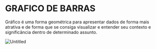 # GRAFICO DE BARRAS
 Gráfico é uma forma geométrica para apresentar dados de forma mais atrativa e de forma que se consiga visualizar e entender seu contexto e significância dentro de determinado assunto.
<br>

![Untitled](https://user-images.githubusercontent.com/92586786/187428365-935f2071-2644-4893-b527-54697c50a820.png)
